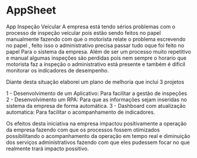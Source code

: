 # AppSheet
App Inspeção Veícular
A empresa está tendo sérios problemas com o processo de inspeção veícular pois
estão sendo feitos no papel manualmente fazendo com que o motorista relate o problema escrevendo
no papel , feito isso o administrativo precisa passar tudo oque foi feito no papel 
Para o sistema da empresa. Além de ser um processo muito repetitivo e manual algumas inspeções são perdidas
pois nem sempre o horario que motorista faz a inspeção o administrativo está presente e também é dificil monitorar
os indicadores de desempenho.

Diante desta situação elaborei um plano de melhoria que inclui 3 projetos

1 - Desenvolvimento de um Aplicativo: Para facilitar a gestão de inspeções
2 - Desenvolvimento um RPA: Para que as informações sejam inseridas no sistema da empresa de forma automática.
3 - Dashboard com atualização automatica: Para facilitar o acompanhamento de indicadores.

Os efeitos desta iniciativa na empresa impactou positivamente a operação da empresa fazendo com que
os processos fossem otimizados possibilitando o acompanhamento da operação em tempo real e diminuição
dos serviços administrativos fazendo com que eles pudessem focar no que realmente trará impacto possitivo.
